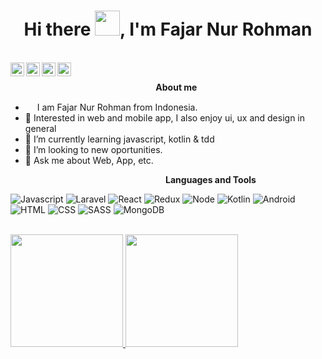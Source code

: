 <h1 align="center">Hi there <img src="https://github.com/sudnyeshtalekar/sudnyeshtalekar/blob/master/Assets/Hi.gif" width="40px">, I'm Fajar Nur Rohman</h1>
<br />
<a href="#">
  <img align="left" width="22px" src="https://cdn.jsdelivr.net/npm/simple-icons@v3/icons/twitter.svg" />
</a>
<a href="https://www.linkedin.com/in/fajarnurrohman">
  <img align="left" width="22px" src="https://cdn.jsdelivr.net/npm/simple-icons@v3/icons/linkedin.svg" />
</a>
<a href="https://github.com/fajjarnr">
  <img align="left" width="22px" src="https://cdn.jsdelivr.net/npm/simple-icons@v3/icons/github.svg" />
</a>
<a href="#">
  <img align="left" width="22px" src="https://cdn.jsdelivr.net/npm/simple-icons@3.2.0/icons/write-dot-as.svg" />
</a>
<br />

&nbsp;&nbsp;&nbsp;&nbsp;&nbsp;&nbsp;&nbsp;&nbsp;&nbsp;&nbsp;&nbsp;&nbsp;&nbsp;&nbsp;&nbsp;&nbsp;&nbsp;&nbsp;&nbsp;&nbsp;&nbsp;&nbsp;&nbsp;&nbsp;&nbsp;&nbsp;&nbsp;&nbsp;&nbsp;&nbsp;&nbsp;&nbsp;&nbsp;&nbsp;&nbsp;&nbsp;&nbsp;&nbsp;&nbsp;&nbsp;&nbsp;&nbsp;&nbsp;&nbsp;&nbsp;&nbsp;&nbsp;&nbsp;&nbsp;&nbsp;&nbsp;&nbsp;&nbsp;&nbsp;&nbsp;&nbsp;&nbsp;&nbsp;&nbsp;<b>About me</b> <br>
- <img src ="https://s3.amazonaws.com/pix.iemoji.com/images/emoji/apple/ios-12/256/boy-light-skin-tone.png" height= 15px width = 15px> I am Fajar Nur Rohman from Indonesia.
- 🔭 Interested in web and mobile app, I also enjoy ui, ux and design in general
- 🌱 I’m currently learning javascript, kotlin & tdd
- 👯 I’m looking to new oportunities.
- 💬 Ask me about Web, App, etc.

&nbsp;&nbsp;&nbsp;&nbsp;&nbsp;&nbsp;&nbsp;&nbsp;&nbsp;&nbsp;&nbsp;&nbsp;&nbsp;&nbsp;&nbsp;&nbsp;&nbsp;&nbsp;&nbsp;&nbsp;&nbsp;&nbsp;&nbsp;&nbsp;&nbsp;&nbsp;&nbsp;&nbsp;&nbsp;&nbsp;&nbsp;&nbsp;&nbsp;&nbsp;&nbsp;&nbsp;&nbsp;&nbsp;&nbsp;&nbsp;&nbsp;&nbsp;&nbsp;&nbsp;&nbsp;&nbsp;&nbsp;&nbsp;&nbsp;&nbsp;&nbsp;&nbsp;&nbsp;&nbsp;&nbsp;&nbsp;&nbsp;&nbsp;&nbsp;&nbsp;&nbsp;&nbsp;&nbsp;<b>Languages and Tools</b> <br>

![Javascript](https://img.shields.io/badge/-Javascript-000?&logo=Javascript)
![Laravel](https://img.shields.io/badge/-Laravel-000?&logo=Laravel)
![React](https://img.shields.io/badge/-React-000?&logo=React)
![Redux](https://img.shields.io/badge/-Redux-000?&logo=Redux)
![Node](https://img.shields.io/badge/-Node-000?&logo=Node.js)
![Kotlin](https://img.shields.io/badge/-Kotlin-000?&logo=Kotlin)
![Android](https://img.shields.io/badge/-Android-000?&logo=Android)
![HTML](https://img.shields.io/badge/-HTML5-000?&logo=HTML5)
![CSS](https://img.shields.io/badge/-CSS3-000?&logo=CSS3)
![SASS](https://img.shields.io/badge/-SASS-000?&logo=SASS)
![MongoDB](https://img.shields.io/badge/-MongoDB-000?&logo=MongoDB)

<br />
<a href="#" target="_blank">
  <img height="180em" src="https://github-readme-stats.vercel.app/api?username=fajjarnr&theme=buefy&show_icons=true" />
  <img height="180em" src="https://github-readme-stats.vercel.app/api/top-langs/?username=fajjarnr&theme=buefy&layout=compact&langs_count=8" />
</a>

